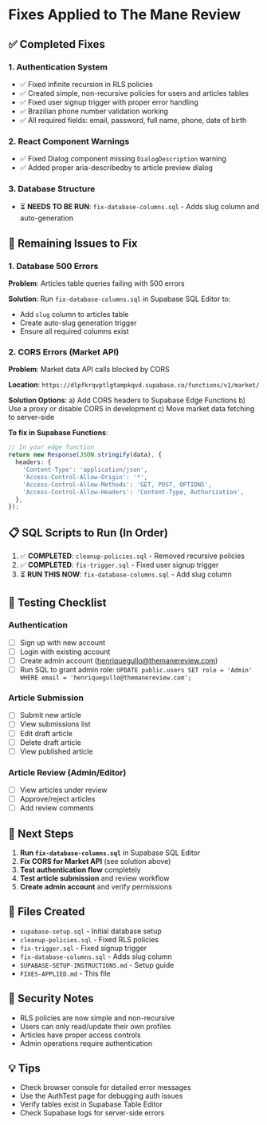 # Fixes Applied to The Mane Review

## ✅ Completed Fixes

### 1. Authentication System
- ✅ Fixed infinite recursion in RLS policies
- ✅ Created simple, non-recursive policies for users and articles tables
- ✅ Fixed user signup trigger with proper error handling
- ✅ Brazilian phone number validation working
- ✅ All required fields: email, password, full name, phone, date of birth

### 2. React Component Warnings
- ✅ Fixed Dialog component missing `DialogDescription` warning
- ✅ Added proper aria-describedby to article preview dialog

### 3. Database Structure
- ⏳ **NEEDS TO BE RUN**: `fix-database-columns.sql` - Adds slug column and auto-generation

## 🔧 Remaining Issues to Fix

### 1. Database 500 Errors
**Problem**: Articles table queries failing with 500 errors

**Solution**: Run `fix-database-columns.sql` in Supabase SQL Editor to:
- Add `slug` column to articles table
- Create auto-slug generation trigger
- Ensure all required columns exist

### 2. CORS Errors (Market API)
**Problem**: Market data API calls blocked by CORS

**Location**: `https://dlpfkrqvptlgtampkqvd.supabase.co/functions/v1/market/`

**Solution Options**:
a) Add CORS headers to Supabase Edge Functions
b) Use a proxy or disable CORS in development
c) Move market data fetching to server-side

**To fix in Supabase Functions**:
```typescript
// In your edge function
return new Response(JSON.stringify(data), {
  headers: {
    'Content-Type': 'application/json',
    'Access-Control-Allow-Origin': '*',
    'Access-Control-Allow-Methods': 'GET, POST, OPTIONS',
    'Access-Control-Allow-Headers': 'Content-Type, Authorization',
  },
});
```

## 📋 SQL Scripts to Run (In Order)

1. ✅ **COMPLETED**: `cleanup-policies.sql` - Removed recursive policies
2. ✅ **COMPLETED**: `fix-trigger.sql` - Fixed user signup trigger  
3. ⏳ **RUN THIS NOW**: `fix-database-columns.sql` - Add slug column

## 🧪 Testing Checklist

### Authentication
- [ ] Sign up with new account
- [ ] Login with existing account
- [ ] Create admin account (henriquegullo@themanereview.com)
- [ ] Run SQL to grant admin role: `UPDATE public.users SET role = 'Admin' WHERE email = 'henriquegullo@themanereview.com';`

### Article Submission
- [ ] Submit new article
- [ ] View submissions list
- [ ] Edit draft article
- [ ] Delete draft article
- [ ] View published article

### Article Review (Admin/Editor)
- [ ] View articles under review
- [ ] Approve/reject articles
- [ ] Add review comments

## 🎯 Next Steps

1. **Run `fix-database-columns.sql`** in Supabase SQL Editor
2. **Fix CORS for Market API** (see solution above)
3. **Test authentication flow** completely
4. **Test article submission** and review workflow
5. **Create admin account** and verify permissions

## 📁 Files Created

- `supabase-setup.sql` - Initial database setup
- `cleanup-policies.sql` - Fixed RLS policies
- `fix-trigger.sql` - Fixed signup trigger
- `fix-database-columns.sql` - Adds slug column
- `SUPABASE-SETUP-INSTRUCTIONS.md` - Setup guide
- `FIXES-APPLIED.md` - This file

## 🔐 Security Notes

- RLS policies are now simple and non-recursive
- Users can only read/update their own profiles
- Articles have proper access controls
- Admin operations require authentication

## 💡 Tips

- Check browser console for detailed error messages
- Use the AuthTest page for debugging auth issues
- Verify tables exist in Supabase Table Editor
- Check Supabase logs for server-side errors
